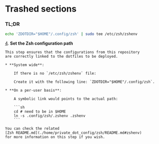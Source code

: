 # Trashed sections

### TL;DR

   ```sh
   echo 'ZDOTDIR="$HOME"/.config/zsh' | sudo tee /etc/zsh/zshenv
   ```

[4](4). **Set the Zsh configuration path**

    This step ensures that the configurations from this repository
    are correctly linked to the dotfiles to be deployed.

    * **System wide**:

        If there is no `/etc/zsh/zshenv` file:

        Create it with the following line: `ZDOTDIR="$HOME"/.config/zsh`.

    * **On a per-user basis**:

        A symbolic link would points to the actual path:

        ```sh
        cd # need to be in $HOME
        ln -s .config/zsh/.zshenv .zshenv
        ```

    You can check the related
    [Zsh README.md](./home/private_dot_config/zsh/README.md#zshenv)
    for more information on this step if you wish.
